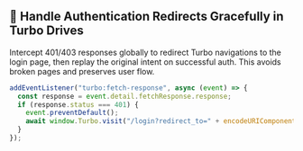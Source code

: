 ## 🔐 Handle Authentication Redirects Gracefully in Turbo Drives

Intercept 401/403 responses globally to redirect Turbo navigations to the login page, then replay the original intent on successful auth. This avoids broken pages and preserves user flow.

```js
addEventListener("turbo:fetch-response", async (event) => {
  const response = event.detail.fetchResponse.response;
  if (response.status === 401) {
    event.preventDefault();
    await window.Turbo.visit("/login?redirect_to=" + encodeURIComponent(window.location.pathname));
  }
});
```